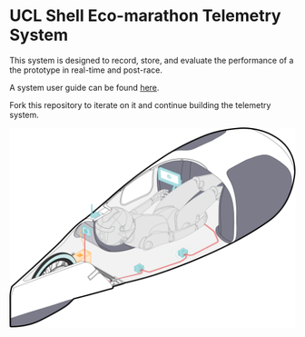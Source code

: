 # UCL Shell Eco-marathon Telemetry System

This system is designed to record, store, and evaluate the performance of a the prototype in real-time and post-race.

A system user guide can be found [here](https://augusts-organization-4.gitbook.io/telemetry-system-handbook).

Fork this repository to iterate on it and continue building the telemetry system.

![System diagram](media/car.png)
